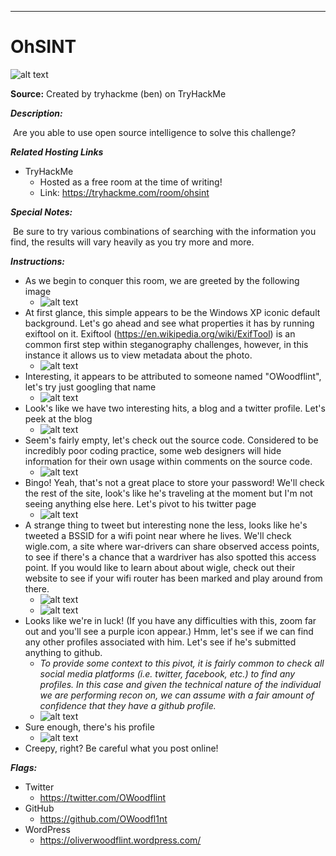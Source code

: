 ****

# OhSINT

![alt text](./images/logo.png?raw=true "Logo")

**Source:** Created by tryhackme (ben) on TryHackMe

***Description:***

​	Are you able to use open source intelligence to solve this challenge?

***Related Hosting Links***

- TryHackMe
  - Hosted as a free room at the time of writing!
  - Link: https://tryhackme.com/room/ohsint

***Special Notes:***

​	Be sure to try various combinations of searching with the information you find, the results will vary heavily as you try more and more. 



***Instructions:*** 

- As we begin to conquer this room, we are greeted by the following image
  - ![alt text](./images/start.png?raw=true "start")
- At first glance, this simple appears to be the Windows XP iconic default background. Let's go ahead and see what properties it has by running exiftool on it. Exiftool (https://en.wikipedia.org/wiki/ExifTool) is an common first step within steganography challenges, however, in this instance it allows us to view metadata about the photo.
  - ![alt text](./images/exiftool.png?raw=true "exiftool")
- Interesting, it appears to be attributed to someone named "OWoodflint", let's try just googling that name
  - ![alt text](./images/google.png?raw=true "Google")
- Look's like we have two interesting hits, a blog and a twitter profile. Let's peek at the blog
  - ![alt text](./images/blog.png?raw=true "blog")
- Seem's fairly empty, let's check out the source code. Considered to be incredibly poor coding practice, some web designers will hide information for their own usage within comments on the source code. 
  - ![alt text](./images/blog-source.png?raw=true "blog-source")
- Bingo! Yeah, that's not a great place to store your password! We'll check the rest of the site, look's like he's traveling at the moment but I'm not seeing anything else here. Let's pivot to his twitter page
  - ![alt text](./images/twitter.png?raw=true "twitter")
- A strange thing to tweet but interesting none the less, looks like he's tweeted a BSSID for a wifi point near where he lives. We'll check wigle.com, a site where war-drivers can share observed access points, to see if there's a chance that a wardriver has also spotted this access point. If you would like to learn about about wigle, check out their website to see if your wifi router has been marked and play around from there.
  - ![alt text](./images/wigle.png?raw=true "wigle")
  - ![alt text](./images/wigle-ap.png?raw=true "wigle-ap")
- Looks like we're in luck! (If you have any difficulties with this, zoom far out and you'll see a purple icon appear.)  Hmm, let's see if we can find any other profiles associated with him. Let's see if he's submitted anything to github.
  - *To provide some context to this pivot, it is fairly common to check all social media platforms (i.e. twitter, facebook, etc.) to find any profiles. In this case and given the technical nature of the individual we are performing recon on, we can assume with a fair amount of confidence that they have a github profile.*
  - ![alt text](./images/github.png?raw=true "github")
- Sure enough, there's his profile
  - ![alt text](./images/github-profile.png?raw=true "github-profile")
- Creepy, right? Be careful what you post online!







***Flags:***

- Twitter
  - <https://twitter.com/OWoodflint>
- GitHub
  - <https://github.com/OWoodfl1nt>
- WordPress
  - <https://oliverwoodflint.wordpress.com/>
